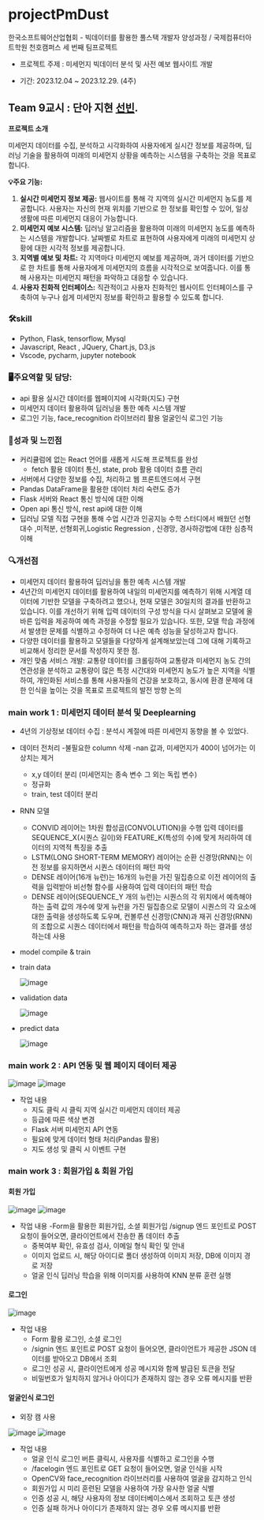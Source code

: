 # projectPmDust
한국소프트웨어산업협회 -  빅데이터를 활용한 풀스택 개발자 양성과정 / 국제컴퓨터아트학원 천호캠퍼스 세 번째 팀프로젝트

- 프로젝트 주제 : 미세먼지 빅데이터 분석 및 사전 예보 웹사이트 개발 

- 기간: 2023.12.04 ~ 2023.12.29. (4주)

## Team 9교시 : 단아 지현 [선빈](https://github.com/bin2da97).

**프로젝트 소개**

미세먼지 데이터를 수집, 분석하고 시각화하여 사용자에게 실시간 정보를 제공하며, 딥러닝 기술을 활용하여 미래의 미세먼지 상황을 예측하는 시스템을 구축하는 것을 목표로 합니다.

**💡주요 기능:**

1. **실시간 미세먼지 정보 제공:** 웹사이트를 통해 각 지역의 실시간 미세먼지 농도를 제공합니다. 사용자는 자신의 현재 위치를 기반으로 한 정보를 확인할 수 있어, 일상 생활에 따른 미세먼지 대응이 가능합니다.
2. **미세먼지 예보 시스템:** 딥러닝 알고리즘을 활용하여 미래의 미세먼지 농도를 예측하는 시스템을 개발합니다. 날짜별로 차트로 표현하여 사용자에게 미래의 미세먼지 상황에 대한 시각적 정보를 제공합니다.
3. **지역별 예보 및 차트:** 각 지역마다 미세먼지 예보를 제공하며, 과거 데이터를 기반으로 한 차트를 통해 사용자에게 미세먼지의 흐름을 시각적으로 보여줍니다. 이를 통해 사용자는 미세먼지 패턴을 파악하고 대응할 수 있습니다.
4. **사용자 친화적 인터페이스:** 직관적이고 사용자 친화적인 웹사이트 인터페이스를 구축하여 누구나 쉽게 미세먼지 정보를 확인하고 활용할 수 있도록 합니다.

### 🛠skill
- Python, Flask, tensorflow, Mysql
- Javascript, React , JQuery, Chart.js, D3.js
- Vscode, pycharm, jupyter notebook


### 🖥주요역할 및 담당: 
- api 활용 실시간 데이터를 웹페이지에 시각화(지도) 구현
- 미세먼지 데이터 활용하여 딥러닝을 통한 예측 시스템 개발
- 로그인 기능, face_recognition 라이브러리 활용 얼굴인식 로그인 기능

### 🏅성과 및 느낀점
- 커리큘럼에 없는 React 언어를 새롭게 시도해 프로젝트를 완성
  - fetch 활용 데이터 통신, state, prob 활용 데이터 흐름 관리
- 서버에서 다양한 정보를 수집, 처리하고 웹 프론트엔드에서 구현
- Pandas DataFrame을 활용한 데이터 처리 숙련도 증가
- Flask 서버와 React 통신 방식에 대한 이해
- Open api 통신 방식, rest api에 대한 이해
- 딥러닝 모델 직접 구현을 통해 수업 시간과 인공지능 수학 스터디에서 배웠던 선형대수 ,미적분, 선형회귀,Logistic Regression , 신경망, 경사하강법에 대한 심층적 이해

### 🔍개선점
- 미세먼지 데이터 활용하여 딥러닝을 통한 예측 시스템 개발
- 4년간의 미세먼지 데이터를 활용하여 내일의 미세먼지를 예측하기 위해 시계열 데이터에 기반한 모델을 구축하려고 했으나, 현재 모델은 30일치의 결과를 반환하고 있습니다. 이를 개선하기 위해 입력 데이터의 구성 방식을 다시 살펴보고 모델에 올바른 입력을 제공하여 예측 과정을 수정할 필요가 있습니다. 또한, 모델 학습 과정에서 발생한 문제를 식별하고 수정하여 더 나은 예측 성능을 달성하고자 합니다.
- 다양한 데이터를 활용하고 모델들을 다양하게 설계해보았는데 그에 대해 기록하고 비교해서 정리한 문서를 작성하지 못한 점.
- 개인 맞춤 서비스 개발: 교통량 데이터를 크롤링하여 교통량과 미세먼지 농도 간의 연관성을 분석하고 교통량이 많은 특정 시간대와 미세먼지 농도가 높은 지역을 식별하여, 개인화된 서비스를 통해 사용자들의 건강을 보호하고, 동시에 환경 문제에 대한 인식을 높이는 것을 목표로 프로젝트의 발전 방향 논의


### main work 1 : 미세먼지 데이터 분석 및 Deeplearning
  - 4년의 기상정보 데이터 수집 : 분석시 계절에 따른 미세먼지 동향을 볼 수 있었다.
  - 데이터 전처리
    -불필요한 column 삭제
    -nan 값과, 미세먼지가 400이 넘어가는 이상치는 제거
    - x,y 데이터 분리 (미세먼지는 종속 변수 그 외는 독립 변수)
    - 정규화
    - train, test 데이터 분리
  - RNN 모델
    - CONVID 레이어는 1차원 합성곱(CONVOLUTION)을 수행 입력 데이터를 SEQUENCE_X(시퀀스 길이)와 FEATURE_K(특성의 수)에 맞게 처리하여 데이터의 지역적 특징을 추출
    - LSTM(LONG SHORT-TERM MEMORY) 레이어는 순환 신경망(RNN)는 이전 정보를 유지하면서 시퀀스 데이터의 패턴 파악
    - DENSE 레이어(16개 뉴런)는 16개의 뉴런을 가진 밀집층으로 이전 레이어의 출력을 입력받아 비선형 함수를 사용하여 입력 데이터의 패턴 학습
    - DENSE 레이어(SEQUENCE_Y 개의 뉴런)는 시퀀스의 각 위치에서 예측해야 하는 출력 값의 개수에 맞게 뉴런을 가진 밀집층으로 모델이 시퀀스의 각 요소에 대한 출력을 생성하도록 도우며, 컨볼루션 신경망(CNN)과 재귀 신경망(RNN)의 조합으로 시퀀스 데이터에서 패턴을 학습하여 예측하고자 하는 결과를 생성하는데 사용
  - model compile & train
  - train data

    ![image](https://github.com/bin2da97/projectPmDust/assets/117819102/60a83609-d164-4077-972c-ae60d3ddbb65)

  - validation data

    ![image](https://github.com/bin2da97/projectPmDust/assets/117819102/6a7c1a7c-5028-46cb-aa87-69fa91b15cd4)

  - predict data

    ![image](https://github.com/bin2da97/projectPmDust/assets/117819102/2922cd05-a798-4c47-b709-b16956ae4e97)


### main work 2 : API 연동 및 웹 페이지 데이터 제공
![image](https://github.com/bin2da97/projectPmDust/assets/117819102/73db4c98-da30-4ea6-a1e9-efc5e545e67d)
![image](https://github.com/bin2da97/projectPmDust/assets/117819102/981ec9ed-bac5-4f4f-8022-baf4c3633a54)

- 작업 내용
  - 지도 클릭 시 클릭 지역 실시간 미세먼지 데이터 제공
  - 등급에 따른 색상 변경
  - Flask 서버 미세먼지 API 연동
  - 필요에 맞게 데이터 형태 처리(Pandas 활용)
  - 지도 생성 및 클릭 시 이벤트 구현

 
### main work 3 : 회원가입 & 회원 가입

#### 회원 가입
![image](https://github.com/bin2da97/projectPmDust/assets/117819102/fe80c47d-ee82-4d67-b10e-585658c5221e)
![image](https://github.com/bin2da97/projectPmDust/assets/117819102/879c5620-e35c-46a3-a692-e0bfd94a10c1)

- 작업 내용
  -Form을 활용한 회원가입, 소셜 회원가입
    /signup 엔드 포인트로 POST 요청이 들어오면, 클라이언트에서 전송한 폼 데이터 추출
  - 중복여부 확인, 유효성 검사, 이메일 형식 확인 및 안내
  - 이미지 업로드 시, 해당 아이디로 폴더 생성하여 이미지 저장, DB에 이미지 경로 저장
  - 얼굴 인식 딥러닝 학습을 위해 이미지를 사용하여 KNN 분류 훈련 실행

 #### 로그인
 ![image](https://github.com/bin2da97/projectPmDust/assets/117819102/f73f06e6-a12b-459e-a435-08e7dcc6b2dd)

- 작업 내용
  - Form 활용 로그인, 소셜 로그인 
  - /signin 엔드 포인트로 POST 요청이 들어오면, 클라이언트가 제공한 JSON 데이터를 받아오고 DB에서 조회
  - 로그인 성공 시, 클라이언트에게 성공 메시지와 함께 발급된 토큰을 전달
  - 비밀번호가 일치하지 않거나 아이디가 존재하지 않는 경우 오류 메시지를 반환

#### 얼굴인식 로그인
  - 외장 캠 사용
    
  ![image](https://github.com/bin2da97/projectPmDust/assets/117819102/390f3c3b-1259-4df7-93ef-087a0565733a)
  ![image](https://github.com/bin2da97/projectPmDust/assets/117819102/4e84eda4-e3de-4790-a031-6d7e117daeb9)

- 작업 내용  
  - 얼굴 인식 로그인 버튼 클릭시,  사용자를 식별하고 로그인을 수행 
  - /facelogin 엔드 포인트로 GET 요청이 들어오면, 얼굴 인식을 시작
  - OpenCV와 face_recognition 라이브러리를 사용하여 얼굴을 감지하고 인식
  - 회원가입 시 미리 훈련된 모델을 사용하여 가장 유사한 얼굴 식별
  - 인증 성공 시, 해당 사용자의 정보 데이터베이스에서 조회하고 토큰 생성
  - 인증 실패 하거나 아이디가 존재하지 않는 경우 오류 메시지를 반환




